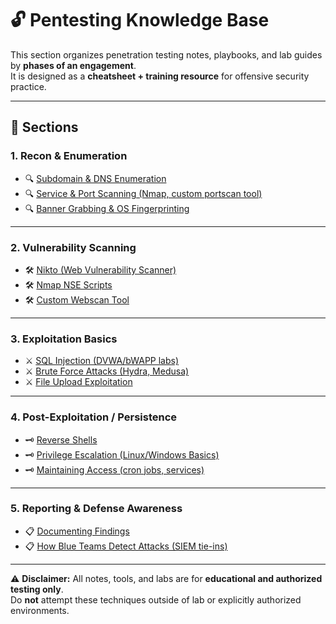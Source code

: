 # 🔓 Pentesting Knowledge Base

This section organizes penetration testing notes, playbooks, and lab guides by **phases of an engagement**.  
It is designed as a **cheatsheet + training resource** for offensive security practice.  

---

## 📂 Sections

### 1. Recon & Enumeration
- 🔍 [Subdomain & DNS Enumeration](Recon_Enumeration/Subdomain_DNS.md)
- 🔍 [Service & Port Scanning (Nmap, custom portscan tool)](Recon_Enumeration/Service_Port_Scanning.md)
- 🔍 [Banner Grabbing & OS Fingerprinting](Recon_Enumeration/Banner_OS_Fingerprinting.md)

---

### 2. Vulnerability Scanning
- 🛠️ [Nikto (Web Vulnerability Scanner)](Vulnerability_Scanning/Nikto.md)
- 🛠️ [Nmap NSE Scripts](Vulnerability_Scanning/Nmap_NSE.md)
- 🛠️ [Custom Webscan Tool](Vulnerability_Scanning/WebScan_Custom.md)

---

### 3. Exploitation Basics
- ⚔️ [SQL Injection (DVWA/bWAPP labs)](Exploitation/SQL_Injection.md)
- ⚔️ [Brute Force Attacks (Hydra, Medusa)](Exploitation/Brute_Force.md)
- ⚔️ [File Upload Exploitation](Exploitation/File_Upload.md)

---

### 4. Post-Exploitation / Persistence
- 🗝️ [Reverse Shells](Post_Exploitation/Reverse_Shells.md)
- 🗝️ [Privilege Escalation (Linux/Windows Basics)](Post_Exploitation/Privilege_Escalation.md)
- 🗝️ [Maintaining Access (cron jobs, services)](Post_Exploitation/Persistence.md)

---

### 5. Reporting & Defense Awareness
- 📋 [Documenting Findings](Reporting_Defense/Reporting_Findings.md)
- 📋 [How Blue Teams Detect Attacks (SIEM tie-ins)](Reporting_Defense/BlueTeam_Detections.md)

---

⚠️ **Disclaimer:** All notes, tools, and labs are for **educational and authorized testing only**.  
Do **not** attempt these techniques outside of lab or explicitly authorized environments.
